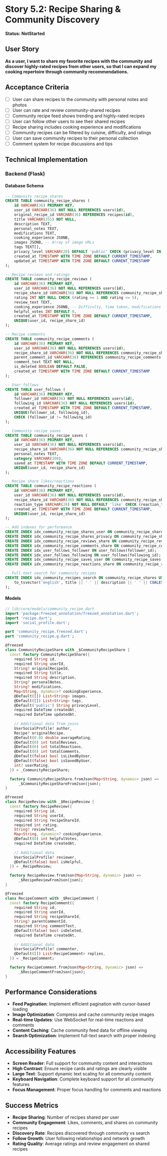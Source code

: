 # Story 5.2: Recipe Sharing & Community Discovery

**Status: NotStarted**

## User Story

**As a user, I want to share my favorite recipes with the community and discover highly-rated recipes from other users, so that I can expand my cooking repertoire through community recommendations.**

## Acceptance Criteria

- [ ] User can share recipes to the community with personal notes and photos
- [ ] User can rate and review community-shared recipes
- [ ] Community recipe feed shows trending and highly-rated recipes
- [ ] User can follow other users to see their shared recipes
- [ ] Recipe sharing includes cooking experience and modifications
- [ ] Community recipes can be filtered by cuisine, difficulty, and ratings
- [ ] User can save community recipes to their personal collection
- [ ] Comment system for recipe discussions and tips

## Technical Implementation

### Backend (Flask)


#### Database Schema

```sql
-- Community recipe shares
CREATE TABLE community_recipe_shares (
    id VARCHAR(36) PRIMARY KEY,
    user_id VARCHAR(36) NOT NULL REFERENCES users(id),
    original_recipe_id VARCHAR(36) REFERENCES recipes(id),
    title VARCHAR(255) NOT NULL,
    description TEXT,
    personal_notes TEXT,
    modifications TEXT,
    cooking_experience JSONB,
    images JSONB, -- Array of image URLs
    tags TEXT[],
    privacy_level VARCHAR(20) DEFAULT 'public' CHECK (privacy_level IN ('public', 'friends', 'private')),
    created_at TIMESTAMP WITH TIME ZONE DEFAULT CURRENT_TIMESTAMP,
    updated_at TIMESTAMP WITH TIME ZONE DEFAULT CURRENT_TIMESTAMP
);

-- Recipe reviews and ratings
CREATE TABLE community_recipe_reviews (
    id VARCHAR(36) PRIMARY KEY,
    user_id VARCHAR(36) NOT NULL REFERENCES users(id),
    recipe_share_id VARCHAR(36) NOT NULL REFERENCES community_recipe_shares(id),
    rating INT NOT NULL CHECK (rating >= 1 AND rating <= 5),
    review_text TEXT,
    cooking_experience JSONB, -- Difficulty, time taken, modifications made
    helpful_votes INT DEFAULT 0,
    created_at TIMESTAMP WITH TIME ZONE DEFAULT CURRENT_TIMESTAMP,
    UNIQUE(user_id, recipe_share_id)
);

-- Recipe comments
CREATE TABLE community_recipe_comments (
    id VARCHAR(36) PRIMARY KEY,
    user_id VARCHAR(36) NOT NULL REFERENCES users(id),
    recipe_share_id VARCHAR(36) NOT NULL REFERENCES community_recipe_shares(id),
    parent_comment_id VARCHAR(36) REFERENCES community_recipe_comments(id),
    comment_text TEXT NOT NULL,
    is_deleted BOOLEAN DEFAULT FALSE,
    created_at TIMESTAMP WITH TIME ZONE DEFAULT CURRENT_TIMESTAMP
);

-- User follows
CREATE TABLE user_follows (
    id VARCHAR(36) PRIMARY KEY,
    follower_id VARCHAR(36) NOT NULL REFERENCES users(id),
    following_id VARCHAR(36) NOT NULL REFERENCES users(id),
    created_at TIMESTAMP WITH TIME ZONE DEFAULT CURRENT_TIMESTAMP,
    UNIQUE(follower_id, following_id),
    CHECK (follower_id != following_id)
);

-- Community recipe saves
CREATE TABLE community_recipe_saves (
    id VARCHAR(36) PRIMARY KEY,
    user_id VARCHAR(36) NOT NULL REFERENCES users(id),
    recipe_share_id VARCHAR(36) NOT NULL REFERENCES community_recipe_shares(id),
    personal_notes TEXT,
    category VARCHAR(100),
    saved_at TIMESTAMP WITH TIME ZONE DEFAULT CURRENT_TIMESTAMP,
    UNIQUE(user_id, recipe_share_id)
);

-- Recipe share likes/reactions
CREATE TABLE community_recipe_reactions (
    id VARCHAR(36) PRIMARY KEY,
    user_id VARCHAR(36) NOT NULL REFERENCES users(id),
    recipe_share_id VARCHAR(36) NOT NULL REFERENCES community_recipe_shares(id),
    reaction_type VARCHAR(20) NOT NULL DEFAULT 'like' CHECK (reaction_type IN ('like', 'love', 'wow', 'yum')),
    created_at TIMESTAMP WITH TIME ZONE DEFAULT CURRENT_TIMESTAMP,
    UNIQUE(user_id, recipe_share_id)
);

-- Add indexes for performance
CREATE INDEX idx_community_recipe_shares_user ON community_recipe_shares(user_id, created_at DESC);
CREATE INDEX idx_community_recipe_shares_privacy ON community_recipe_shares(privacy_level, created_at DESC);
CREATE INDEX idx_community_recipe_reviews_share ON community_recipe_reviews(recipe_share_id, rating DESC);
CREATE INDEX idx_community_recipe_comments_share ON community_recipe_comments(recipe_share_id, created_at);
CREATE INDEX idx_user_follows_follower ON user_follows(follower_id);
CREATE INDEX idx_user_follows_following ON user_follows(following_id);
CREATE INDEX idx_community_recipe_saves_user ON community_recipe_saves(user_id, saved_at DESC);
CREATE INDEX idx_community_recipe_reactions_share ON community_recipe_reactions(recipe_share_id, reaction_type);

-- Full-text search for community recipes
CREATE INDEX idx_community_recipes_search ON community_recipe_shares USING GIN(
    to_tsvector('english', title || ' ' || description || ' ' || COALESCE(personal_notes, '') || ' ' || array_to_string(tags, ' '))
);
```


#### Models

```dart
// lib/core/models/community_recipe.dart
import 'package:freezed_annotation/freezed_annotation.dart';
import 'recipe.dart';
import 'social_profile.dart';

part 'community_recipe.freezed.dart';
part 'community_recipe.g.dart';

@freezed
class CommunityRecipeShare with _$CommunityRecipeShare {
  const factory CommunityRecipeShare({
    required String id,
    required String userId,
    String? originalRecipeId,
    required String title,
    required String description,
    String? personalNotes,
    String? modifications,
    Map<String, dynamic>? cookingExperience,
    @Default([]) List<String> images,
    @Default([]) List<String> tags,
    @Default('public') String privacyLevel,
    required DateTime createdAt,
    required DateTime updatedAt,
    
    // Additional data from joins
    UserSocialProfile? author,
    Recipe? originalRecipe,
    @Default(0.0) double averageRating,
    @Default(0) int totalReviews,
    @Default(0) int totalReactions,
    @Default(0) int totalComments,
    @Default(false) bool isLikedByUser,
    @Default(false) bool isSavedByUser,
    int? userRating,
  }) = _CommunityRecipeShare;

  factory CommunityRecipeShare.fromJson(Map<String, dynamic> json) => 
      _$CommunityRecipeShareFromJson(json);
}

@freezed
class RecipeReview with _$RecipeReview {
  const factory RecipeReview({
    required String id,
    required String userId,
    required String recipeShareId,
    required int rating,
    String? reviewText,
    Map<String, dynamic>? cookingExperience,
    @Default(0) int helpfulVotes,
    required DateTime createdAt,
    
    // Additional data
    UserSocialProfile? reviewer,
    @Default(false) bool isHelpful,
  }) = _RecipeReview;

  factory RecipeReview.fromJson(Map<String, dynamic> json) => 
      _$RecipeReviewFromJson(json);
}

@freezed
class RecipeComment with _$RecipeComment {
  const factory RecipeComment({
    required String id,
    required String userId,
    required String recipeShareId,
    String? parentCommentId,
    required String commentText,
    @Default(false) bool isDeleted,
    required DateTime createdAt,
    
    // Additional data
    UserSocialProfile? commenter,
    @Default([]) List<RecipeComment> replies,
  }) = _RecipeComment;

  factory RecipeComment.fromJson(Map<String, dynamic> json) => 
      _$RecipeCommentFromJson(json);
}
```

## Performance Considerations

- **Feed Pagination**: Implement efficient pagination with cursor-based loading
- **Image Optimization**: Compress and cache community recipe images
- **Real-time Updates**: Use WebSocket for real-time reactions and comments
- **Content Caching**: Cache community feed data for offline viewing
- **Search Optimization**: Implement full-text search with proper indexing

## Accessibility Features

- **Screen Reader**: Full support for community content and interactions
- **High Contrast**: Ensure recipe cards and ratings are clearly visible
- **Large Text**: Support dynamic text scaling for all community content
- **Keyboard Navigation**: Complete keyboard support for all community features
- **Focus Management**: Proper focus handling for comments and reactions

## Success Metrics

- **Recipe Sharing**: Number of recipes shared per user
- **Community Engagement**: Likes, comments, and shares on community recipes
- **Discovery Rate**: Recipes discovered through community vs search
- **Follow Growth**: User following relationships and network growth
- **Rating Quality**: Average ratings and review engagement on shared recipes 